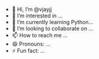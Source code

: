 - 👋 Hi, I’m @vjayjj
- 👀 I’m interested in ...
- 🌱 I’m currently learning Python...
- 💞️ I’m looking to collaborate on ...
- 📫 How to reach me ...
- 😄 Pronouns: ...
- ⚡ Fun fact: ...

<!---
vjayjj/vjayjj is a ✨ special ✨ repository because its `README.md` (this file) appears on your GitHub profile.
You can click the Preview link to take a look at your changes.
--->
